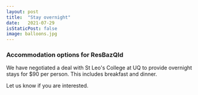 ```yaml
---
layout: post
title:  "Stay overnight"
date:   2021-07-29 
isStaticPost: false
image: balloons.jpg
---
```


### Accommodation options for ResBazQld

We have negotiated a deal with St Leo's College at UQ to provide overnight stays for $90 per person. This includes breakfast and dinner. 

Let us know if you are interested.
